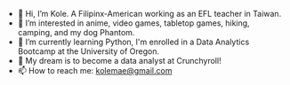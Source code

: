 <!---
kolemae/kolemae is a ✨ special ✨ repository because its `README.md` (this file) appears on your GitHub profile.
You can click the Preview link to take a look at your changes.
--->
- 👋 Hi, I’m Kole. A Filipinx-American working as an EFL teacher in Taiwan.
- 👀 I’m interested in anime, video games, tabletop games, hiking, camping, and my dog Phantom.
- 🌱 I’m currently learning Python, I'm enrolled in a Data Analytics Bootcamp at the University of Oregon.
- 💞️ My dream is to become a data analyst at Crunchyroll!
- 📫 How to reach me: kolemae@gmail.com
